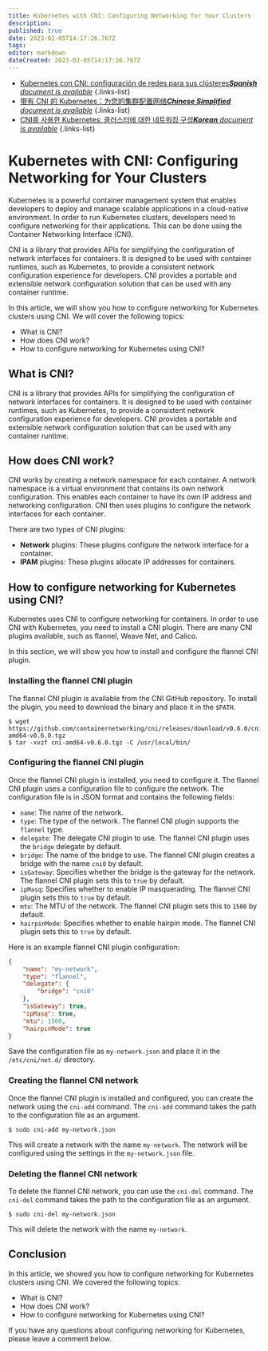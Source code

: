 ```yaml
---
title: Kubernetes with CNI: Configuring Networking for Your Clusters
description: 
published: true
date: 2023-02-05T14:17:26.767Z
tags: 
editor: markdown
dateCreated: 2023-02-05T14:17:26.767Z
---
```


- [Kubernetes con CNI: configuración de redes para sus clústeres***Spanish** document is available*](/es/Knowledge-base/Kubernetes/kubernetes-with-cni-configuring-networking-for-your-clusters)
{.links-list}
- [带有 CNI 的 Kubernetes：为您的集群配置网络***Chinese Simplified** document is available*](/zh/Knowledge-base/Kubernetes/kubernetes-with-cni-configuring-networking-for-your-clusters)
{.links-list}
- [CNI를 사용한 Kubernetes: 클러스터에 대한 네트워킹 구성***Korean** document is available*](/ko/Knowledge-base/Kubernetes/kubernetes-with-cni-configuring-networking-for-your-clusters)
{.links-list}


# Kubernetes with CNI: Configuring Networking for Your Clusters

Kubernetes is a powerful container management system that enables developers to deploy and manage scalable applications in a cloud-native environment. In order to run Kubernetes clusters, developers need to configure networking for their applications. This can be done using the Container Networking Interface (CNI).

CNI is a library that provides APIs for simplifying the configuration of network interfaces for containers. It is designed to be used with container runtimes, such as Kubernetes, to provide a consistent network configuration experience for developers. CNI provides a portable and extensible network configuration solution that can be used with any container runtime.

In this article, we will show you how to configure networking for Kubernetes clusters using CNI. We will cover the following topics:

- What is CNI?
- How does CNI work?
- How to configure networking for Kubernetes using CNI?

## What is CNI?

CNI is a library that provides APIs for simplifying the configuration of network interfaces for containers. It is designed to be used with container runtimes, such as Kubernetes, to provide a consistent network configuration experience for developers. CNI provides a portable and extensible network configuration solution that can be used with any container runtime.

## How does CNI work?

CNI works by creating a network namespace for each container. A network namespace is a virtual environment that contains its own network configuration. This enables each container to have its own IP address and networking configuration. CNI then uses plugins to configure the network interfaces for each container.

There are two types of CNI plugins:

- **Network** plugins: These plugins configure the network interface for a container.
- **IPAM** plugins: These plugins allocate IP addresses for containers.

## How to configure networking for Kubernetes using CNI?

Kubernetes uses CNI to configure networking for containers. In order to use CNI with Kubernetes, you need to install a CNI plugin. There are many CNI plugins available, such as flannel, Weave Net, and Calico.

In this section, we will show you how to install and configure the flannel CNI plugin.

### Installing the flannel CNI plugin

The flannel CNI plugin is available from the CNI GitHub repository. To install the plugin, you need to download the binary and place it in the `$PATH`.

```
$ wget https://github.com/containernetworking/cni/releases/download/v0.6.0/cni-amd64-v0.6.0.tgz
$ tar -xvzf cni-amd64-v0.6.0.tgz -C /usr/local/bin/
```

### Configuring the flannel CNI plugin

Once the flannel CNI plugin is installed, you need to configure it. The flannel CNI plugin uses a configuration file to configure the network. The configuration file is in JSON format and contains the following fields:

- `name`: The name of the network.
- `type`: The type of the network. The flannel CNI plugin supports the `flannel` type.
- `delegate`: The delegate CNI plugin to use. The flannel CNI plugin uses the `bridge` delegate by default.
- `bridge`: The name of the bridge to use. The flannel CNI plugin creates a bridge with the name `cni0` by default.
- `isGateway`: Specifies whether the bridge is the gateway for the network. The flannel CNI plugin sets this to `true` by default.
- `ipMasq`: Specifies whether to enable IP masquerading. The flannel CNI plugin sets this to `true` by default.
- `mtu`: The MTU of the network. The flannel CNI plugin sets this to `1500` by default.
- `hairpinMode`: Specifies whether to enable hairpin mode. The flannel CNI plugin sets this to `true` by default.

Here is an example flannel CNI plugin configuration:

```json
{
    "name": "my-network",
    "type": "flannel",
    "delegate": {
        "bridge": "cni0"
    },
    "isGateway": true,
    "ipMasq": true,
    "mtu": 1500,
    "hairpinMode": true
}
```

Save the configuration file as `my-network.json` and place it in the `/etc/cni/net.d/` directory.

### Creating the flannel CNI network

Once the flannel CNI plugin is installed and configured, you can create the network using the `cni-add` command. The `cni-add` command takes the path to the configuration file as an argument.

```
$ sudo cni-add my-network.json
```

This will create a network with the name `my-network`. The network will be configured using the settings in the `my-network.json` file.

### Deleting the flannel CNI network

To delete the flannel CNI network, you can use the `cni-del` command. The `cni-del` command takes the path to the configuration file as an argument.

```
$ sudo cni-del my-network.json
```

This will delete the network with the name `my-network`.

## Conclusion

In this article, we showed you how to configure networking for Kubernetes clusters using CNI. We covered the following topics:

- What is CNI?
- How does CNI work?
- How to configure networking for Kubernetes using CNI?

If you have any questions about configuring networking for Kubernetes, please leave a comment below.
